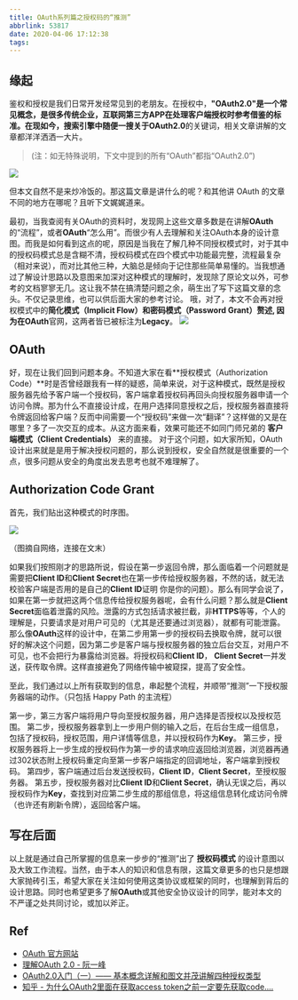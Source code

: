 ```yaml
---
title: OAuth系列篇之授权码的“推测”
abbrlink: 53817
date: 2020-04-06 17:12:38
tags:
---
```


## 缘起
鉴权和授权是我们日常开发经常见到的老朋友。在授权中，**"OAuth2.0"**是一个常见概念，是很多传统企业，互联网第三方APP在处理客户端授权时参考借鉴的标准。在现如今，搜索引擎中随便一搜关于**OAuth2.0**的关键词，相关文章讲解的文章都洋洋洒洒一大片。

> (注：如无特殊说明，下文中提到的所有“OAuth”都指“OAuth2.0”)

<!--more-->

![](https://poseiden-blog.oss-cn-beijing.aliyuncs.com/WX20200406.png)

但本文自然不是来炒冷饭的。那这篇文章是讲什么的呢？和其他讲 OAuth 的文章不同的地方在哪呢？且听下文娓娓道来。

最初，当我查阅有关OAuth的资料时，发现网上这些文章多数是在讲解**OAuth**的“流程”，或者**OAuth**“怎么用”。而很少有人去理解和关注OAuth本身的设计意图。而我是如何看到这点的呢，原因是当我在了解几种不同授权模式时，对于其中的授权码模式总是含糊不清，授权码模式在四个模式中功能最完整，流程最复杂（相对来说），而对比其他三种，大脑总是倾向于记住那些简单易懂的。当我想通过了解设计思路以及意图来加深对这种模式的理解时，发现除了原论文以外，可参考的文档寥寥无几。这让我不禁在搞清楚问题之余，萌生出了写下这篇文章的念头。不仅记录思维，也可以供后面大家的参考讨论。
哦，对了，本文不会再对授权模式中的**简化模式（Implicit Flow）**和**密码模式（Password Grant）**赘述, 因为在**OAuth**官网，这两者皆已被标注为**Legacy**。
![](https://poseiden-blog.oss-cn-beijing.aliyuncs.com/1586162496940.jpg)

## OAuth
好，现在让我们回到问题本身。不知道大家在看**授权模式（Authorization Code）**时是否曾经跟我有一样的疑惑，简单来说，对于这种模式，既然是授权服务器先给予客户端一个授权码，客户端拿着授权码再回头向授权服务器申请一个访问令牌。那为什么不直接设计成，在用户选择同意授权之后，授权服务器直接将令牌返回给客户端？反而中间需要一个“授权码”来做一次“翻译”？这样做的又是在哪里？多了一次交互的成本。从这方面来看，效果可能还不如同门师兄弟的 **客户端模式（Client Credentials）** 来的直接。
对于这个问题，如大家所知，OAuth设计出来就是是用于解决授权问题的，那么说到授权，安全自然就是很重要的一个点，很多问题从安全的角度出发去思考也就不难理解了。 

## Authorization Code Grant
首先，我们贴出这种模式的时序图。

![](https://poseiden-blog.oss-cn-beijing.aliyuncs.com/2019112911510128.png)

（图摘自网络，连接在文末）

如果我们按照刚才的思路所说，假设在第一步返回令牌，那么面临着一个问题就是需要把**Client ID**和**Client Secret**也在第一步传给授权服务器，不然的话，就无法校验客户端是否用的是自己的**Client ID**证明 你是你的问题）。那么有同学会说了，如果在第一步就把这两个信息传给授权服务器呢，会有什么问题？那么就是**Client Secret**面临着泄露的风险。泄露的方式包括请求被拦截，非**HTTPS**等等，个人的理解是，只要请求是对用户可见的（尤其是还要通过浏览器），就都有可能泄露。
那么像**OAuth**这样的设计中，在第二步用第一步的授权码去换取令牌，就可以很好的解决这个问题，因为第二步是客户端与授权服务器的独立后台交互，对用户不可见，也不会把行为暴露给浏览器。将授权码和**Client ID**， **Client Secret**一并发送，获传取令牌。这样直接避免了网络传输中被窥探，提高了安全性。

至此，我们通过以上所有获取到的信息，串起整个流程，并顺带“推测”一下授权服务器端的动作。（只包括 Happy Path 的主流程）

第一步，第三方客户端将用户导向至授权服务器，用户选择是否授权以及授权范围。
第二步，授权服务器拿到上一步用户侧的输入之后，在后台生成一组信息，包括了授权码，授权范围，用户详情等信息，并以授权码作为**Key**。
第三步，授权服务器将上一步生成的授权码作为第一步的请求响应返回给浏览器，浏览器再通过302状态附上授权码重定向至第一步客户端指定的回调地址，客户端拿到授权码。
第四步，客户端通过后台发送授权码，**Client ID**，**Client Secret**，至授权服务器。
第五步，授权服务器对比**Client ID**和**Client Secret**，确认无误之后，再以授权码作为**Key**，查找到对应第二步生成的那组信息，将这组信息转化成访问令牌（也许还有刷新令牌），返回给客户端。

## 写在后面
以上就是通过自己所掌握的信息来一步步的“推测”出了 **授权码模式** 的设计意图以及大致工作流程。当然，由于本人的知识和信息有限，这篇文章更多的也只是想跟大家抛砖引玉，希望大家在关注如何使用这类协议或框架的同时，也理解到背后的设计思路。同时也希望更多了解**OAuth**或其他安全协议设计的同学，能对本文的不严谨之处共同讨论，或加以斧正。

## Ref
- [OAuth 官方网站](https://oauth.net/)
- [理解OAuth 2.0 - 阮一峰](https://www.ruanyifeng.com/blog/2014/05/oauth_2_0.html)
- [OAuth2.0入门（一）—— 基本概念详解和图文并茂讲解四种授权类型](https://blog.csdn.net/qq_37771475/article/details/103288957)
- [知乎 - 为什么OAuth2里面在获取access token之前一定要先获取code....](https://www.zhihu.com/question/27446826/answer/127367856)
